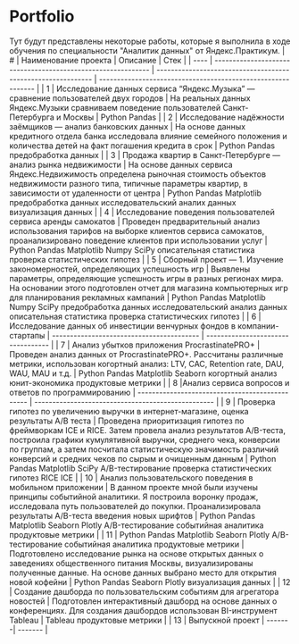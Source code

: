 # Portfolio
Тут будут представлены некоторые работы, которые я выполнила в ходе обучения по специальности "Аналитик данных" от Яндекс.Практикум.
| #    | Наименование проекта                | Описание                                                     | Стек                                                         |
| ---- | ------------------------------------------------------------ | ------------------------------------------------------------ | ------------------------------------------------------------ |
| 1    | Исследование данных сервиса “Яндекс.Музыка” — сравнение пользователей двух городов |  На реальных данных Яндекс.Музыки сравниваем поведение пользователей Санкт-Петербурга и Москвы |  Python Pandas |
| 2    | Исследование надёжности заёмщиков — анализ банковских данных | На основе данных кредитного отдела банка исследовала влияние семейного положения и количества детей на факт погашения кредита в срок | Python Pandas предобработка данных |
| 3    | Продажа квартир в Санкт-Петербурге — анализ рынка недвижимости | На основе данных сервиса Яндекс.Недвижимость определена рыночная стоимость объектов недвижимости разного типа, типичные параметры квартир, в зависимости от удаленности от центра | Python Pandas Matplotlib предобработка данных исследовательский аналих данных визуализация данных |
| 4    | Исследование поведения пользователей сервиса аренды самокатов | Проведен предварительный анализ использования тарифов на выборке клиентов сервиса самокатов, проанализировано поведение клиентов при использовании услуг | Python Pandas Matplotlib Numpy SciPy описательная статистика проверка статистических гипотез |
| 5    | Сборный проект — 1. Изучение закономерностей, определяющих успешность игр | Выявлены параметры, определяющие успешность игры в разных регионах мира. На основании этого подготовлен отчет для магазина компьютерных игр для планирования рекламных кампаний | Python Pandas Matplotlib Numpy SciPy предобработка данных исследовательский анализ данных описательная статистика проверка статистических гипотез |
| 6    |  Исследование данных об инвестиции венчурных фондов в компании-стартапы | ----------------------------------------- | ---------------------------------- |
| 7    | Анализ убытков приложения ProcrastinatePRO+ | Проведен анализ данных от ProcrastinatePRO+. Рассчитаны различные метрики, использован когортный анализ: LTV, CAC, Retention rate, DAU, WAU, MAU и т.д. | Python Pandas Matplotlib Seaborn когортный анализ юнит-экономика продуктовые метрики |
| 8    |Анализ сервиса вопросов и ответов по программированию | -----------------------------------------------  | -------------------------------------------------- |
| 9    | Проверка гипотез по увеличению выручки в интернет-магазине, оценка результаты A/B теста | Проведена приоритизация гипотез по фреймворкам ICE и RICE. Затем провела анализ результатов A/B-теста, построила графики кумулятивной выручки, среднего чека, конверсии по группам, а затем посчитала статистическую значимость различий конверсий и средних чеков по сырым и очищенным данным | Python Pandas Matplotlib SciPy A/B-тестирование проверка статистических гипотез  RICE ICE |
| 10   | Анализ пользовательского поведения в мобильном приложении | В данном проекте мной были изучены принципы событийной аналитики. Я построила воронку продаж, исследовала путь пользователей до покупки. Проанализировала результаты A/B-теста введения новых шрифтов | Python Pandas Matplotlib Seaborn Plotly A/B-тестирование событийная аналитика продуктовые метрики |
| 11   | Python Pandas Matplotlib Seaborn Plotly A/B-тестирование событийная аналитика продуктовые метрики | Подготовлено исследование рынка на основе открытых данных о заведениях общественного питания Москвы, визуализированы полученные данные. На основе данных выбрано место для открытия новой кофейни | Python Pandas  Seaborn Plotly визуализация данных |
| 12   | Создание дашборда по пользовательским событиям для агрегатора новостей | Подготовлен интерактивный дашборд на основе данных о конференциях. Для создания дашбордов использован BI-инструмент Tableau | Tableau продуктовые метрики |
| 13   | Выпускной проект | -------| ------- |
